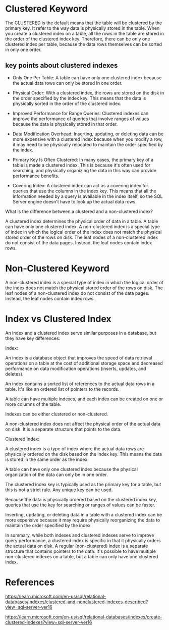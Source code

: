 
# Clustered Keyword

The CLUSTERED is the default means that the table will be clustered by the primary key. It refer to the way data is physically stored in the table.
When you create a clustered index on a table, all the rows in the table are stored in the order of the clustered index key. Therefore, there can be only one clustered index per table, because the data rows themselves can be sorted in only one order.

## key points about clustered indexes

- Only One Per Table: A table can have only one clustered index because the actual data rows can only be stored in one order.

- Physical Order: With a clustered index, the rows are stored on the disk in the order specified by the index key. This means that the data is physically sorted in the order of the clustered index.

- Improved Performance for Range Queries: Clustered indexes can improve the performance of queries that involve ranges of values because the data is physically stored in that order.

- Data Modification Overhead: Inserting, updating, or deleting data can be more expensive with a clustered index because when you modify a row, it may need to be physically relocated to maintain the order specified by the index.

- Primary Key Is Often Clustered: In many cases, the primary key of a table is made a clustered index. This is because it's often used for searching, and physically organizing the data in this way can provide performance benefits.

- Covering Index: A clustered index can act as a covering index for queries that use the columns in the index key. This means that all the information needed by a query is available in the index itself, so the SQL Server engine doesn't have to look up the actual data rows.

What is the difference between a clustered and a non-clustered index?

A clustered index determines the physical order of data in a table. A table can have only one clustered index. A non-clustered index is a special type of index in which the logical order of the index does not match the physical stored order of the rows on disk. The leaf nodes of a non-clustered index do not consist of the data pages. Instead, the leaf nodes contain index rows.

# Non-Clustered Keyword

A non-clustered index is a special type of index in which the logical order of the index does not match the physical stored order of the rows on disk. The leaf nodes of a non-clustered index do not consist of the data pages. Instead, the leaf nodes contain index rows.

# Index vs Clustered Index

An index and a clustered index serve similar purposes in a database, but they have key differences:

Index:

An index is a database object that improves the speed of data retrieval operations on a table at the cost of additional storage space and decreased performance on data modification operations (inserts, updates, and deletes).

An index contains a sorted list of references to the actual data rows in a table. It's like an ordered list of pointers to the records.

A table can have multiple indexes, and each index can be created on one or more columns of the table.

Indexes can be either clustered or non-clustered.

A non-clustered index does not affect the physical order of the actual data on disk. It is a separate structure that points to the data.

Clustered Index:

A clustered index is a type of index where the actual data rows are physically ordered on the disk based on the index key. This means the data is stored in the same order as the index.

A table can have only one clustered index because the physical organization of the data can only be in one order.

The clustered index key is typically used as the primary key for a table, but this is not a strict rule. Any unique key can be used.

Because the data is physically ordered based on the clustered index key, queries that use the key for searching or ranges of values can be faster.

Inserting, updating, or deleting data in a table with a clustered index can be more expensive because it may require physically reorganizing the data to maintain the order specified by the index.

In summary, while both indexes and clustered indexes serve to improve query performance, a clustered index is specific in that it physically orders the actual data on disk. A regular (non-clustered) index is a separate structure that contains pointers to the data. It's possible to have multiple non-clustered indexes on a table, but a table can only have one clustered index.

# References

https://learn.microsoft.com/en-us/sql/relational-databases/indexes/clustered-and-nonclustered-indexes-described?view=sql-server-ver16

https://learn.microsoft.com/en-us/sql/relational-databases/indexes/create-clustered-indexes?view=sql-server-ver16